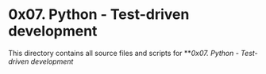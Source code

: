 # 0x07. Python - Test-driven development

This directory contains all source files and scripts for ***0x07. Python - Test-driven development*
